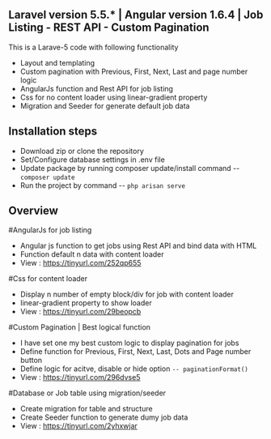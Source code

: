 ## Laravel version 5.5.* | Angular version 1.6.4 | Job Listing - REST API - Custom Pagination
This is a Larave-5 code with following functionality

 - Layout and templating
 - Custom pagination with Previous, First, Next, Last and page number logic
 - AngularJs function and Rest API for job listing
 - Css for no content loader using linear-gradient property
 - Migration and Seeder for generate default job data

## Installation steps

 - Download zip or clone the repository
 - Set/Configure database settings in .env file
 - Update package by running composer update/install command -- `composer update`
 - Run the project by command -- `php arisan serve`

## Overview 

#AngularJs for job listing

 - Angular js function to get jobs using Rest API and bind data with HTML
 - Function default n data with content loader
 - View : https://tinyurl.com/252qp655

#Css for content loader

 - Display n number of empty block/div for job with content loader
 - linear-gradient property to show loader
 - View : https://tinyurl.com/29beopcb
 
 
#Custom Pagination | Best logical function

 - I have set one my best custom logic to display pagination for jobs
 - Define function for Previous, First, Next, Last, Dots and Page number button
 - Define logic for acitve, disable or hide option `-- paginationFormat()`
 - View : https://tinyurl.com/296dvse5

#Database or Job table using migration/seeder

 - Create migration for table and structure
 - Create Seeder function to generate dumy job data
 - View : https://tinyurl.com/2yhxwjar
